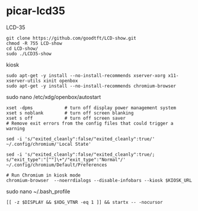 # picar-lcd35


LCD-35

    git clone https://github.com/goodtft/LCD-show.git
    chmod -R 755 LCD-show
    cd LCD-show/
    sudo ./LCD35-show

kiosk

    sudo apt-get -y install --no-install-recommends xserver-xorg x11-xserver-utils xinit openbox
    sudo apt-get -y install --no-install-recommends chromium-browser
    
sudo nano /etc/xdg/openbox/autostart
    
    xset -dpms            # turn off display power management system
    xset s noblank        # turn off screen blanking
    xset s off            # turn off screen saver
    # Remove exit errors from the config files that could trigger a warning

    sed -i 's/"exited_cleanly":false/"exited_cleanly":true/' ~/.config/chromium/'Local State'

    sed -i 's/"exited_cleanly":false/"exited_cleanly":true/; s/"exit_type":"[^"]\+"/"exit_type":"Normal"/' ~/.config/chromium/Default/Preferences
    
    # Run Chromium in kiosk mode
    chromium-browser  --noerrdialogs --disable-infobars --kiosk $KIOSK_URL
    
sudo nano ~/.bash_profile
    
    [[ -z $DISPLAY && $XDG_VTNR -eq 1 ]] && startx -- -nocursor
    
    
    
